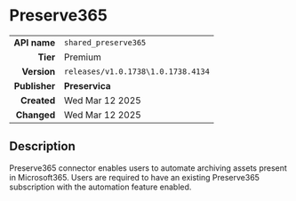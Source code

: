 # Preserve365
| | |
|-:|-|
|**API name**|`shared_preserve365`|
|**Tier**|Premium|
|**Version**|`releases/v1.0.1738\1.0.1738.4134`|
|**Publisher**|**Preservica**|
|**Created**|Wed Mar 12 2025|
|**Changed**|Wed Mar 12 2025|

## Description
Preserve365 connector enables users to automate archiving assets present in Microsoft365. Users are required to have an existing Preserve365 subscription with the automation feature enabled.
